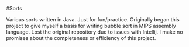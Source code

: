 #Sorts

Various sorts written in Java. Just for fun/practice. Originally began this project to give myself a basis for writing
bubble sort in MIPS assembly language. Lost the original repository due to issues with Intellij.
I make no promises about the completeness or efficiency of this project.
